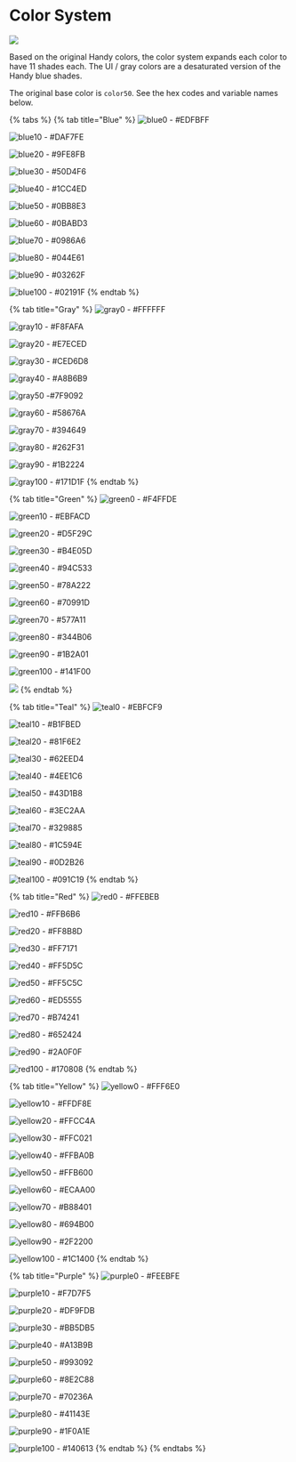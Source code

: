 # Color System

![](.gitbook/assets/colors.png)

Based on the original Handy colors, the color system expands each color to have 11 shades each. The UI / gray colors are a desaturated version of the Handy blue shades.

The original base color is `color50`. See the hex codes and variable names below.



{% tabs %}
{% tab title="Blue" %}
![blue0 - \#EDFBFF](.gitbook/assets/blue0.png)

![blue10 - \#DAF7FE](.gitbook/assets/blue10.png)

![blue20 - \#9FE8FB](.gitbook/assets/blue20.png)

![blue30 - \#50D4F6](.gitbook/assets/blue30.png)

![blue40 - \#1CC4ED](.gitbook/assets/blue40.png)

![blue50 - \#0BB8E3](.gitbook/assets/blue50.png)

![blue60 - \#0BABD3](.gitbook/assets/blue60.png)

![blue70 - \#0986A6](.gitbook/assets/blue70.png)

![blue80 - \#044E61](.gitbook/assets/blue80.png)

![blue90 - \#03262F](.gitbook/assets/blue90.png)

![blue100 - \#02191F](.gitbook/assets/blue100.png)
{% endtab %}

{% tab title="Gray" %}
![gray0 - \#FFFFFF](.gitbook/assets/gray0.png)

![gray10 - \#F8FAFA](.gitbook/assets/gray10.png)

![gray20 - \#E7ECED](.gitbook/assets/gray20.png)

![gray30 - \#CED6D8](.gitbook/assets/gray30.png)

![gray40 - \#A8B6B9](.gitbook/assets/gray40.png)

![gray50 -\#7F9092](.gitbook/assets/gray50.png)

![gray60 - \#58676A](.gitbook/assets/gray60.png)

![gray70 - \#394649](.gitbook/assets/gray70.png)

![gray80 - \#262F31](.gitbook/assets/gray80.png)

![gray90 - \#1B2224](.gitbook/assets/gray90.png)

![gray100 - \#171D1F](.gitbook/assets/gray100.png)
{% endtab %}

{% tab title="Green" %}
![green0 - \#F4FFDE](.gitbook/assets/green0.png)

![green10 - \#EBFACD](.gitbook/assets/green10.png)

![green20 - \#D5F29C](.gitbook/assets/green20.png)

![green30 - \#B4E05D](.gitbook/assets/green30.png)

![green40 - \#94C533](.gitbook/assets/green40.png)

![green50 - \#78A222](.gitbook/assets/green50.png)

![green60 - \#70991D](.gitbook/assets/green60.png)

![green70 - \#577A11](.gitbook/assets/green70.png)

![green80 - \#344B06](.gitbook/assets/green80.png)

![green90 - \#1B2A01](.gitbook/assets/green90.png)

![green100 - \#141F00](.gitbook/assets/green100.png)

![](.gitbook/assets/gray0.png)
{% endtab %}

{% tab title="Teal" %}
![teal0 - \#EBFCF9](.gitbook/assets/teal0.png)

![teal10 - \#B1FBED](.gitbook/assets/teal10.png)

![teal20 - \#81F6E2](.gitbook/assets/teal20.png)

![teal30 - \#62EED4](.gitbook/assets/teal30.png)

![teal40 - \#4EE1C6](.gitbook/assets/teal40.png)

![teal50 - \#43D1B8](.gitbook/assets/teal50.png)

![teal60 - \#3EC2AA](.gitbook/assets/teal60.png)

![teal70 - \#329885](.gitbook/assets/teal70.png)

![teal80 - \#1C594E](.gitbook/assets/teal80.png)

![teal90 - \#0D2B26](.gitbook/assets/teal90.png)

![teal100 - \#091C19](.gitbook/assets/teal100.png)
{% endtab %}

{% tab title="Red" %}
![red0 - \#FFEBEB](.gitbook/assets/red0.png)

![red10 - \#FFB6B6](.gitbook/assets/red10.png)

![red20 - \#FF8B8D](.gitbook/assets/red20.png)

![red30 - \#FF7171](.gitbook/assets/red30.png)

![red40 - \#FF5D5C](.gitbook/assets/red40.png)

![red50 - \#FF5C5C](.gitbook/assets/red50.png)

![red60 - \#ED5555](.gitbook/assets/red60.png)

![red70 - \#B74241](.gitbook/assets/red70.png)

![red80 - \#652424](.gitbook/assets/red80.png)

![red90 - \#2A0F0F](.gitbook/assets/red90.png)

![red100 - \#170808](.gitbook/assets/red100.png)
{% endtab %}

{% tab title="Yellow" %}
![yellow0 - \#FFF6E0](.gitbook/assets/yellow0.png)

![yellow10 - \#FFDF8E](.gitbook/assets/yellow10.png)

![yellow20 - \#FFCC4A](.gitbook/assets/yellow20.png)

![yellow30 - \#FFC021](.gitbook/assets/yellow30.png)

![yellow40 - \#FFBA0B](.gitbook/assets/yellow40.png)

![yellow50 - \#FFB600](.gitbook/assets/yellow50.png)

![yellow60 - \#ECAA00](.gitbook/assets/yellow60.png)

![yellow70 - \#B88401](.gitbook/assets/yellow70.png)

![yellow80 - \#694B00](.gitbook/assets/yellow80.png)

![yellow90 - \#2F2200](.gitbook/assets/yellow90.png)

![yellow100 - \#1C1400](.gitbook/assets/yellow100.png)
{% endtab %}

{% tab title="Purple" %}
![purple0 - \#FEEBFE](.gitbook/assets/purple0.png)

![purple10 - \#F7D7F5](.gitbook/assets/purple10.png)

![purple20 - \#DF9FDB](.gitbook/assets/purple20.png)

![purple30 - \#BB5DB5](.gitbook/assets/purple30.png)

![purple40 - \#A13B9B](.gitbook/assets/purple40.png)

![purple50 - \#993092](.gitbook/assets/purple50.png)

![purple60 - \#8E2C88](.gitbook/assets/purple60.png)

![purple70 - \#70236A](.gitbook/assets/purple70.png)

![purple80 - \#41143E](.gitbook/assets/purple80.png)

![purple90 - \#1F0A1E](.gitbook/assets/purple90.png)

![purple100 - \#140613](.gitbook/assets/purple100.png)
{% endtab %}
{% endtabs %}



